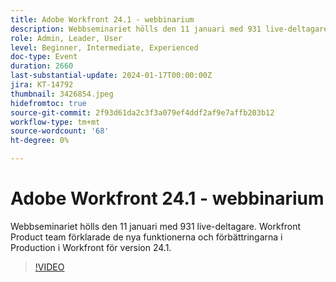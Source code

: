 ```yaml
---
title: Adobe Workfront 24.1 - webbinarium
description: Webbseminariet hölls den 11 januari med 931 live-deltagare. Workfront Product team förklarade de nya funktionerna och förbättringarna i Production i Workfront för version 24.1.
role: Admin, Leader, User
level: Beginner, Intermediate, Experienced
doc-type: Event
duration: 2660
last-substantial-update: 2024-01-17T00:00:00Z
jira: KT-14792
thumbnail: 3426854.jpeg
hidefromtoc: true
source-git-commit: 2f93d61da2c3f3a079ef4ddf2af9e7affb203b12
workflow-type: tm+mt
source-wordcount: '68'
ht-degree: 0%

---
```



# Adobe Workfront 24.1 - webbinarium

Webbseminariet hölls den 11 januari med 931 live-deltagare. Workfront Product team förklarade de nya funktionerna och förbättringarna i Production i Workfront för version 24.1.

>[!VIDEO](https://video.tv.adobe.com/v/3426854/?learn=on)
